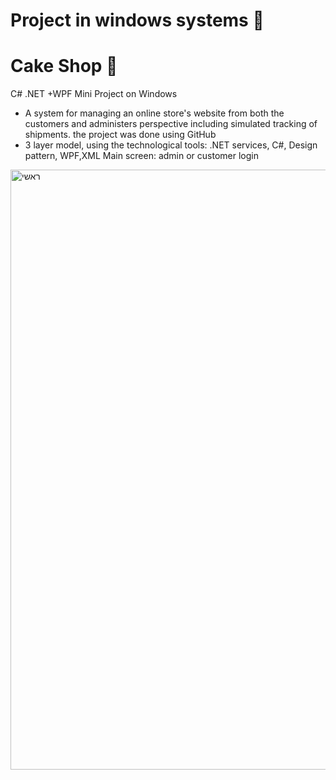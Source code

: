 # Project in windows systems 📱
# Cake Shop 🍰
C# .NET +WPF Mini Project on Windows
* A system for managing an online store's website from both the
  customers and administers perspective including simulated
  tracking of shipments. the project was done using GitHub
* 3 layer model, using the technological tools: .NET services, C#,
  Design pattern, WPF,XML
Main screen: admin or customer login
<img width="960" alt="ראשי" src="https://github.com/hozohar1/CakeShop/assets/116975069/c493fd30-eec9-4ef2-bc4d-5697c89f23b2">

